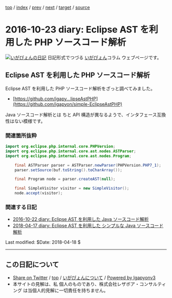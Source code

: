 [top](../index.html) 
 / [index](index.html) 
 / [prev](ig161022.html) 
 / [next](ig161030.html) 
 / [target](http://www.igapyon.jp/igapyon/diary/2016/ig161023.html) 
 / [source](https://github.com/igapyon/diary/blob/master/2016/ig161023.src.md) 

2016-10-23 diary: Eclipse AST を利用した PHP ソースコード解析
=====================================================================================================
[![いがぴょんの日記](http://www.igapyon.jp/igapyon/diary/images/iga200306s.jpg "いがぴょん")](http://www.igapyon.jp/igapyon/diary/memo/memoigapyon.html) 日記形式でつづる [いがぴょん](http://www.igapyon.jp/igapyon/diary/memo/memoigapyon.html)コラム ウェブページです。

## Eclipse AST を利用した PHP ソースコード解析

Eclipse AST を利用した PHP ソースコード解析をざっと調べてみました。

* [https://github.com/igapy...lipseAstPHP](https://github.com/igapyon/simple-EclipseAstPHP)


Java ソースコード解析とは ちと API 構造が異なるようで、インタフェース互換性はない模様です。


### 関連箇所抜粋


```java
import org.eclipse.php.internal.core.PHPVersion;
import org.eclipse.php.internal.core.ast.nodes.ASTParser;
import org.eclipse.php.internal.core.ast.nodes.Program;

    final ASTParser parser = ASTParser.newParser(PHPVersion.PHP7_1);
    parser.setSource(buf.toString().toCharArray());

    final Program node = parser.createAST(null);

    final SimpleVisitor visitor = new SimpleVisitor();
    node.accept(visitor);
```

### 関連する日記

* [2016-10-22 diary: Eclipse AST を利用した Java ソースコード解析](http://www.igapyon.jp/igapyon/diary/2016/ig161022.html)
* [2018-04-17 diary: Eclipse AST を利用した シンプルな Java ソースコード解析](http://www.igapyon.jp/igapyon/diary/2018/ig180417.html)

Last modified: $Date: 2018-04-18 $


----------------------------------------------------------------------------------------------------

## この日記について

* [Share on Twitter](https://twitter.com/intent/tweet?hashtags=igapyon%2Cdiary%2C%E3%81%84%E3%81%8C%E3%81%B4%E3%82%87%E3%82%93&text=Eclipse+AST+%E3%82%92%E5%88%A9%E7%94%A8%E3%81%97%E3%81%9F+PHP+%E3%82%BD%E3%83%BC%E3%82%B9%E3%82%B3%E3%83%BC%E3%83%89%E8%A7%A3%E6%9E%90&url=http%3A%2F%2Fwww.igapyon.jp%2Figapyon%2Fdiary%2F2016%2Fig161023.html) / [top](../index.html) / [いがぴょんについて](http://www.igapyon.jp/igapyon/diary/memo/memoigapyon.html) / [Powered by Igapyonv3](https://github.com/igapyon/igapyonv3)
* 本サイトの見解は、私 個人のものであり、株式会社レザボア・コンサルティング は当個人的見解に一切責任を持ちません。 
